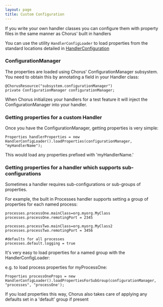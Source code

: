```yaml
---
layout: page
title: Custom Configuration
---
```


If you write your own handler classes you can configure them with property files in the same manner as Chorus' built in handlers

You can use the utility `HandlerConfigLoader` to load properties from the standard locations detailed in [HandlerConfiguration](/HandlerConfiguration)

### ConfigurationManager ###

The properties are loaded using Chorus' ConfigurationManager subsystem.
You need to obtain this by annotating a field in your Handler class:

    @ChorusResource("subsystem.configurationManager")
    private ConfigurationManager configurationManager;

When Chorus initializes your handlers for a test feature it will inject the ConfigurationManager into your handler.


### Getting properties for a custom Handler ###

Once you have the ConfigurationManager, getting properties is very simple:

    Properties handlerProperties = new HandlerConfigLoader().loadProperties(configurationManager, "myHandlerName");

This would load any properties prefixed with 'myHandlerName.'

### Getting properties for a handler which supports sub-configurations ###

Sometimes a handler requires sub-configurations or sub-groups of properties.

For example, the built in Processes handler supports setting a group of properties for each named process:

    processes.processOne.mainClass=org.myorg.MyClass
    processes.processOne.remotingPort = 2345

    processes.processTwo.mainClass=org.myorg.MyClass2
    processes.processTwo.remotingPort = 3456

    #defaults for all processes
    processes.default.logging = true

It's very easy to load properties for a named group with the HandlerConfigLoader:

e.g. to load process properties for myProcessOne:

    Properties processOneProps = new HandlerConfigLoader().loadPropertiesForSubGroup(configurationManager, "processes", "processOne');

If you load properties this way, Chorus also takes care of applying any defaults set in a 'default' group if present









